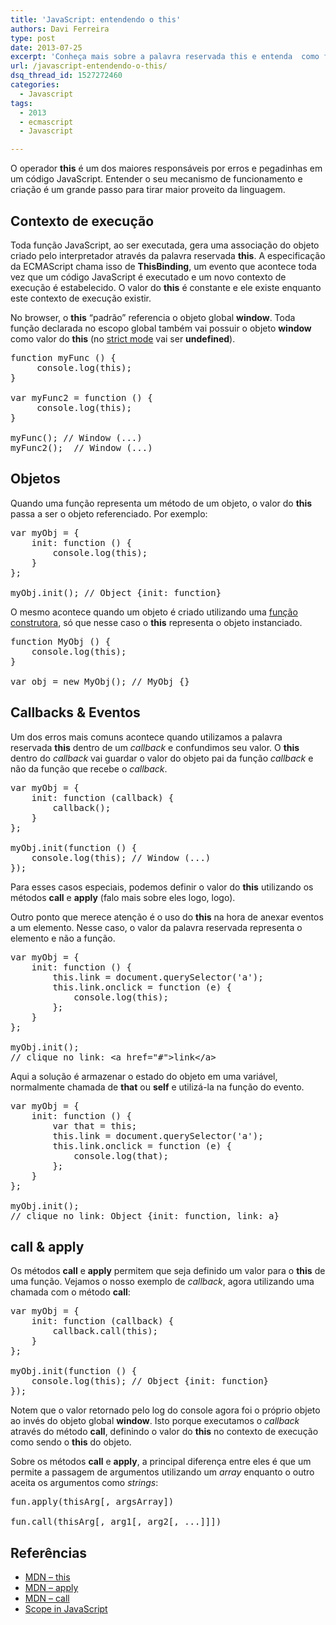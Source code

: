 ```yaml
---
title: 'JavaScript: entendendo o this'
authors: Davi Ferreira
type: post
date: 2013-07-25
excerpt: 'Conheça mais sobre a palavra reservada this e entenda  como funciona o escopo de um objeto JavaScript.'
url: /javascript-entendendo-o-this/
dsq_thread_id: 1527272460
categories:
  - Javascript
tags:
  - 2013
  - ecmascript
  - Javascript

---
```

O operador **this** é um dos maiores responsáveis por erros e pegadinhas em um código JavaScript. Entender o seu mecanismo de funcionamento e criação é um grande passo para tirar maior proveito da linguagem. 

## Contexto de execução

Toda função JavaScript, ao ser executada, gera uma associação do objeto criado pelo interpretador através da palavra reservada **this**. A especificação da ECMAScript chama isso de **ThisBinding**, um evento que acontece toda vez que um código JavaScript é executado e um novo contexto de execução é estabelecido. O valor do **this** é constante e ele existe enquanto este contexto de execução existir. 

No browser, o **this** &#8220;padrão&#8221; referencia o objeto global **window**. Toda função declarada no escopo global também vai possuir o objeto **window** como valor do **this** (no <a href="https://loopinfinito.com.br/2013/07/16/javascript-strict-mode/" title="https://loopinfinito.com.br/2013/07/16/javascript-strict-mode/" target="_blank">strict mode</a> vai ser **undefined**). 

<pre class="lang-javascript">function myFunc () {
     console.log(this);   
}

var myFunc2 = function () {
     console.log(this);   
}

myFunc(); // Window (...)
myFunc2();  // Window (...)</pre>

## Objetos

Quando uma função representa um método de um objeto, o valor do **this** passa a ser o objeto referenciado. Por exemplo: 

<pre class="lang-javascript">var myObj = {
    init: function () {
        console.log(this);   
    }
};

myObj.init(); // Object {init: function}</pre>

O mesmo acontece quando um objeto é criado utilizando uma <a href="https://tableless.com.br/javascript-objetos-literais-vs-funcoes-construtoras/" title="https://tableless.com.br/javascript-objetos-literais-vs-funcoes-construtoras/" target="_blank">função construtora</a>, só que nesse caso o **this** representa o objeto instanciado. 

<pre>function MyObj () {
    console.log(this);   
}

var obj = new MyObj(); // MyObj {}</pre>

## Callbacks & Eventos

Um dos erros mais comuns acontece quando utilizamos a palavra reservada **this** dentro de um _callback_ e confundimos seu valor. O **this** dentro do _callback_ vai guardar o valor do objeto pai da função _callback_ e não da função que recebe o _callback_.

<pre class="lang-javascript">var myObj = {
    init: function (callback) {
        callback(); 
    }
};

myObj.init(function () {
    console.log(this); // Window (...)  
});</pre>

Para esses casos especiais, podemos definir o valor do **this** utilizando os métodos **call** e **apply** (falo mais sobre eles logo, logo).

Outro ponto que merece atenção é o uso do **this** na hora de anexar eventos a um elemento. Nesse caso, o valor da palavra reservada representa o elemento e não a função. 

<pre class="lang-javascript">var myObj = {
    init: function () {
        this.link = document.querySelector('a');
        this.link.onclick = function (e) {
            console.log(this);   
        };
    }
};

myObj.init();
// clique no link: &lt;a href="#"&gt;link&lt;/a&gt;</pre>

Aqui a solução é armazenar o estado do objeto em uma variável, normalmente chamada de **that** ou **self** e utilizá-la na função do evento.

<pre class="lang-javascript">var myObj = {
    init: function () {
        var that = this;
        this.link = document.querySelector('a');
        this.link.onclick = function (e) {
            console.log(that);   
        };
    }
};

myObj.init();
// clique no link: Object {init: function, link: a}</pre>

## call & apply

Os métodos **call** e **apply** permitem que seja definido um valor para o **this** de uma função. Vejamos o nosso exemplo de _callback_, agora utilizando uma chamada com o método **call**:

<pre class="lang-javascript">var myObj = {
    init: function (callback) {
        callback.call(this); 
    }
};

myObj.init(function () {
    console.log(this); // Object {init: function}
});</pre>

Notem que o valor retornado pelo log do console agora foi o próprio objeto ao invés do objeto global **window**. Isto porque executamos o _callback_ através do método **call**, definindo o valor do **this** no contexto de execução como sendo o **this** do objeto.

Sobre os métodos **call** e **apply**, a principal diferença entre eles é que um permite a passagem de argumentos utilizando um _array_ enquanto o outro aceita os argumentos como _strings_:

<pre class="lang-javascript">fun.apply(thisArg[, argsArray])

fun.call(thisArg[, arg1[, arg2[, ...]]])</pre>

## Referências

  * <a href="https://developer.mozilla.org/en-US/docs/Web/JavaScript/Reference/Operators/this" target="_blank">MDN &#8211; this</a>
  * <a href="https://developer.mozilla.org/en-US/docs/Web/JavaScript/Reference/Global_Objects/Function/apply" target="_blank">MDN &#8211; apply</a>
  * <a href="https://developer.mozilla.org/en-US/docs/Web/JavaScript/Reference/Global_Objects/Function/call" target="_blank">MDN &#8211; call</a>
  * <a href="https://www.digital-web.com/articles/scope_in_javascript/" target="_blank">Scope in JavaScript</a>